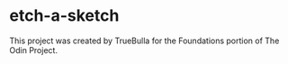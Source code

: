 # etch-a-sketch

This project was created by TrueBulla for the Foundations portion of The Odin Project.